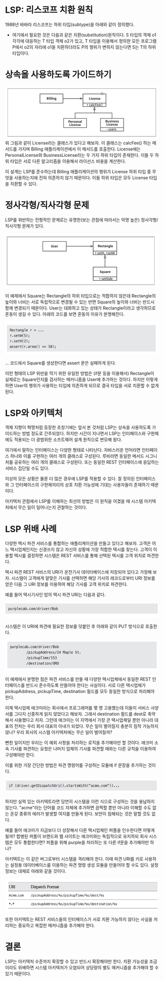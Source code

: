# **LSP: 리스코프 치환 원칙**  
1988년 바바라 리스코프는 하위 타입(subtype)을 아래와 같이 정의했다.  
  
- 여기에서 필요한 것은 다음과 같은 치환(substitution)원칙이다. S 타입의 객체 o1 각각에 대응하는 T 타입 객체 o2가 있고, T 타입을 이용해서 
정의한 모든 프로그램 P에서 o2의 자리에 o1을 치환하더라도 P의 행위가 변하지 않는다면 S는 T의 하위 타입이다.  
  
# **상속을 사용하도록 가이드하기**  
![img.png](image/img.png)  
위 그림과 같이 License라는 클래스가 있다고 해보자. 이 클래스는 calcFee() 하는 메서드를 가지며 Billing 애플리케이션에서 이 메서드를 호출한다. 
License에는 PersonalLicense와 BusinessLicense라는 두 가지 하위 타입이 존재한다. 이들 두 하위 타입은 서로 다른 알고리즘을 이용해서 라이선스 
비용을 계산한다.  
  
이 설계는 LSP를 준수하는데 Billing 애플리케이션의 행위가 License 하위 타입 중 무엇을 사용하는지에 전혀 의존하지 않기 때문이다. 이들 하위 타입은 
모두 License 타입을 치환할 수 있다.  
  
# **정사각형/직사각형 문제**  
LSP를 위반하는 전형적인 문제로는 유명한(보는 관점에 따라서는 악명 높은) 정사각형/직사각형 문제가 있다.  
  
![img.png](image/img2.png)  
  
이 예제에서 Square는 Rectangle의 하위 타입으로는 적합하지 않은데 Rectangle의 높이와 너비는 서로 독립적으로 변경될 수 있는 반면 Square의 높이와 
너비는 반드시 함께 변경되기 때문이다. User는 대화하고 있는 상태가 Rectangle이라고 생각하므로 혼동이 생길 수 있다. 아래의 코드를 보면 혼동의 이유가 
분명해진다.  
  
![img.png](image/img3.png)  
  
... 코드에서 Square를 생성한다면 assert 문은 실패하게 된다.  
  
이런 형태의 LSP 위반을 막기 위한 유일한 방법은 (if문 등을 이용해서) Rectangle이 실제로는 Square인지를 검사하는 메커니즘을 User에 추가하는 
것이다. 하지만 이렇게 하면 User의 행위가 사용하는 타입에 의존하게 되므로 결국 타입을 서로 치환할 수 없게 된다.  
  
# **LSP와 아키텍처**  
객체 지향이 혁명처럼 등장한 초창기에는 앞서 본 것처럼 LSP는 상속을 사용하도록 가이드하는 방법 정도로 간주되었다. 하지만 시간이 지나면서 LSP는 
인터페이스와 구현체에도 적용되는 더 광범위한 소프트웨어 설계 원칙으로 변모해 왔다.  
  
여기에서 말하는 인터페이스는 다양한 형태로 나타난다. 자바스러운 언어라면 인터페이스 하나와 이를 구현하는 여러 개의 클래스로 구성된다. 루비라면 동일한 
메서드 시그니처를 공유하는 여러 개의 클래스로 구성된다. 또는 동일한 REST 인터페이스에 응답하는 서비스 집단일 수도 있다.  
  
이상의 모든 상황은 물론 더 많은 경우에 LSP를 적용할 수 있다. 잘 정의된 인터페이스와 그 인터페이스의 구현체끼리의 상호 치환 가능성에 기대는 사용자들이 
존재하기 때문이다.  
  
아키텍처 관점에서 LSP를 이해하는 최선의 방법은 이 원칙을 어겼을 때 시스템 아키텍처에서 무슨 일이 일어나는지 관찰하는 것이다.  
  
# **LSP 위배 사례**  
다양한 택시 파견 서비스를 통합하는 애플리케이션을 만들고 있다고 해보자. 고객은 어느 택시업체인지는 신경쓰지 않고 자신의 상황에 가장 적합한 택시를 
찾는다. 고객이 이용할 택시를 결정하면 시스템은 REST 서비스를 통해 선택된 택시를 고객 위치로 파견한다.  
  
택시 파견 REST 서비스의 URI가 운전기사 데이터베이스에 저장되어 있다고 가정해 보자. 시스템이 고객에게 알맞은 기사를 선택하면 해당 기사의 레코드로부터 
URI 정보를 얻은 다음 그 URI 정보를 이용하여 해당 기사를 고객 위치로 파견한다.  
  
예를 들어 택시기사인 밥의 택시 파견 URI는 다음과 같다.  
  
![img.png](image/img4.png)  
  
시스템은 이 URI에 파견에 필요한 정보를 덧붙인 후 아래와 같이 PUT 방식으로 호출한다.  
  
![img.png](image/img5.png)  
  
이 예제에서 분명한 점은 파견 서비스를 만들 때 다양한 택시업체에서 동일한 REST 인터페이스를 반드시 준수하도록 만들어야 한다는 사실이다. 서로 다른 
택시업체가 pickupAddress, pickupTime, destination 필드를 모두 동일한 방식으로 처리해야 한다.  
  
이제 택시업체 애크미라는 회사에서 프로그래머를 몇 명 고용했는데 이들이 서비스 사양서를 그다지 신중하게 읽지 않았다고 해보자. 그래서 destination 필드를 dest로 
축약해서 사용했다고 치자. 그런데 애크미는 이 지역에서 가장 큰 택시업체일 뿐만 아니라 대표의 전처는 우리 회사 대표의 아내가 되었다. 무슨 일이 
벌어질지 충분히 짐작 가능하지 않나? 우리 회사의 시스템 아키텍처에는 무슨 일이 벌어질까?  
  
뻔한 일이지만 우리는 이 예외 사항을 처리하는 로직을 추가해야만 할 것이다. 애크미 소속 기사를 파견하는 요청은 나머지 업체의 기사를 파견할 때와는 다른 
규칙을 이용하여 구성해야만 한다.  
  
이를 위한 가장 간단한 방법은 파견 명령어를 구성하는 모듈에 if 문장을 추가하는 것이다.  
  
![img.png](image/img6.png)  
  
하지만 실력 있는 아키텍트라면 당연히 시스템을 이런 식으로 구성하는 것을 용납하지 않는다. "acme"라는 단어를 코드 자체에 추가하면 끔찍할 뿐만 아니라 
이해할 수도 없는 온갖 종류의 에러가 발생할 여지를 만들게 된다. 보안이 침해되는 것은 말할 것도 없다.  
  
예를 들어 애크미가 지금보다 더 성장해서 다른 택시업체인 퍼플을 인수한다면 어떻게 될까? 합병된 퍼플이 브랜드와 웹 사이트는 애크미와는 독립적으로 
유지하되 회사 시스템은 모두 통합한다면? 퍼플을 위해 purple을 처리하는 또 다른 if문을 추가해야만 하나?  
  
아키텍트는 이 같은 버그로부터 시스템을 격리해야 한다. 이때 파견 URI를 키로 사용하는 설정용 데이터베이스를 이용하는 파견 명령 생성 모듈을 만들어야 
할 수도 있다. 설정 정보는 대체로 아래와 같을 것이다.  
  
![img.png](image/img7.png)  
  
또한 아키텍트는 REST 서비스들의 인터페이스가 서로 치환 가능하지 않다는 사실을 처리하는 중요하고 복잡한 매커니즘을 추가해야 한다.  
  
# **결론**  
LSP는 아키텍처 수준까지 확장할 수 있고 반드시 확장해야만 한다. 치환 가능성을 조금이라도 위배하면 시스템 아키텍처가 오염되어 상당량의 별도 메커니즘을 
추가해야 할 수 있기 때문이다.
